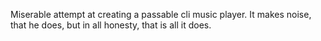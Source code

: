 Miserable attempt at creating a passable cli music player.
It makes noise, that he does, but in all honesty, that is all it does.
